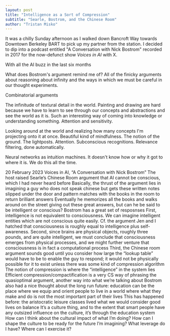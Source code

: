 ```yaml
---
layout: post
title: "Intelligence as a Sort of Compression"
subtitle: "Searle, Bostrom, and the Chinese Room" 
author: "Tristan Misko"
---
```


It was a chilly Sunday afternoon as I walked down Bancroft Way towards Downtown Berkeley BART to pick up my partner from the station.  I decided to dip into a podcast entitled "A Conversation with Nick Bostrom" recorded in 2017 for the now-defunct show *Voices in AI* with X.  

With all the AI buzz in the last six months

What does Bostrom's argument remind me of? All of the finicky arguments about reasoning about infinity and the ways in which we must be careful in our thought experiments.  

Combinatorial arguments


The infinitude of textural detail in the world.  Painting and drawing are hard because we have to learn to see through our concepts and abstractions and see the world as it is.  Such an interesting way of coming into knowledge or understanding something.  Attention and sensitivity.

Looking around at the world and realizing how many concepts I'm projecting onto it at once.  Beautiful kind of mindfulness.  The notion of the ground.  The lightposts.  Attention.  Subconscious recognitions.  Relevance filtering, done automatically. 

Neural networks as intuition machines. It doesn't know how or why it got to where it is.  We do this all the time.  

20 February 2023
Voices in AI, “A Conversation with Nick Bostrom”
The host raised Searle’s Chinese Room argument that AI cannot be conscious, which I had never heard before
Basically, the thrust of the argument lies in imagining a guy who does not speak chinese but gets these written notes slipped under the door and pattern matches with the books in the room to return brilliant answers
Eventually he memorizes all the books and walks around on the street giving out these great answers, but can he be said to be intelligent or conscious?
Bostrom has a great set of resposnses
First, intelligence is not equivalent to consciousness.  We can imagine intelligent entities which are not conscious quite easily.  Cf. the argument Jen and I hatched that consciousness is roughly equal to intelligence plus self-awareness.
Second, since brains are physical objects, roughly three pounds, and are quite intelligent, we must conclude that consciousness emerges from physical processes, and we might further venture that consciousness is in fact a computational process
Third, the Chinese room argument sounds good until you consider how large the “lookup table” would have to be to enable the guy to respond; it would not be physically possible for it to exist unless there was some kind of compression algorithm
The notion of compression is where the “intelligence” in the system lies
Efficient compression/compactification is a very CS way of phrasing the quasioptimal argument, another way into what we’re talking about
Bostrom also had a nice thought about the long run future: education can be the place where we equip and orient people to live in a world where what they make and do is not the most important part of their lives
This has happened before: the aristocratic leisure classes lived what we would consider good lives on balance
It’s a culture thing, and to the extent that smart people have any outsized influence on the culture, it’s through the education system
How can I think about the cultural impact of what I’m doing? How can I shape the culture to be ready for the future I’m imagining? What leverage do I have?  Where can I exercise it?